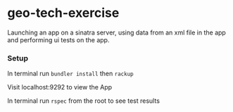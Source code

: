 # geo-tech-exercise

Launching an app on a sinatra server, using data from an xml file in the app and performing ui tests on the app.

### Setup
In terminal run `bundler install` then `rackup`

Visit localhost:9292 to view the App

In terminal run `rspec` from the root to see test results

